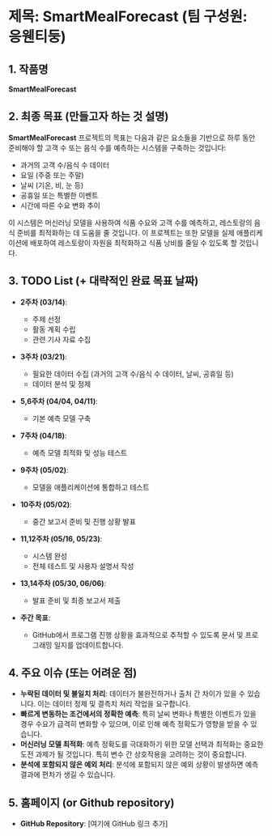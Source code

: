 # 제목: **SmartMealForecast** (팀 구성원: 응웬티둥)

## 1. 작품명
**SmartMealForecast**

## 2. 최종 목표 (만들고자 하는 것 설명)
**SmartMealForecast** 프로젝트의 목표는 다음과 같은 요소들을 기반으로 하루 동안 준비해야 할 고객 수 또는 음식 수를 예측하는 시스템을 구축하는 것입니다:

- 과거의 고객 수/음식 수 데이터
- 요일 (주중 또는 주말)
- 날씨 (기온, 비, 눈 등)
- 공휴일 또는 특별한 이벤트
- 시간에 따른 수요 변화 추이

이 시스템은 머신러닝 모델을 사용하여 식품 수요와 고객 수를 예측하고, 레스토랑의 음식 준비를 최적화하는 데 도움을 줄 것입니다. 이 프로젝트는 또한 모델을 실제 애플리케이션에 배포하여 레스토랑이 자원을 최적화하고 식품 낭비를 줄일 수 있도록 할 것입니다.

## 3. **TODO List (+ 대략적인 완료 목표 날짜)**

- **2주차 (03/14)**:
  - 주제 선정
  - 활동 계획 수립
  - 관련 기사 자료 수집

- **3주차 (03/21)**:
  - 필요한 데이터 수집 (과거의 고객 수/음식 수 데이터, 날씨, 공휴일 등)
  - 데이터 분석 및 정제

- **5,6주차 (04/04, 04/11)**:
  - 기본 예측 모델 구축

- **7주차 (04/18)**:
  - 예측 모델 최적화 및 성능 테스트

- **9주차 (05/02)**:
  - 모델을 애플리케이션에 통합하고 테스트

- **10주차 (05/02)**:
  - 중간 보고서 준비 및 진행 상황 발표

- **11,12주차 (05/16, 05/23)**:
  - 시스템 완성
  - 전체 테스트 및 사용자 설명서 작성

- **13,14주차 (05/30, 06/06)**:
  - 발표 준비 및 최종 보고서 제출

- **주간 목표**: 
  - GitHub에서 프로그램 진행 상황을 효과적으로 추적할 수 있도록 문서 및 프로그래밍 일지를 업데이트합니다.

## 4. 주요 이슈 (또는 어려운 점)
- **누락된 데이터 및 불일치 처리**: 데이터가 불완전하거나 출처 간 차이가 있을 수 있습니다. 이는 데이터 정제 및 결측치 처리 작업을 요구합니다.
- **빠르게 변동하는 조건에서의 정확한 예측**: 특히 날씨 변화나 특별한 이벤트가 있을 경우 수요가 급격히 변화할 수 있으며, 이로 인해 예측 정확도가 영향을 받을 수 있습니다.
- **머신러닝 모델 최적화**: 예측 정확도를 극대화하기 위한 모델 선택과 최적화는 중요한 도전 과제가 될 것입니다. 특히 변수 간 상호작용을 고려하는 것이 중요합니다.
- **분석에 포함되지 않은 예외 처리**: 분석에 포함되지 않은 예외 상황이 발생하면 예측 결과에 편차가 생길 수 있습니다.

## 5. 홈페이지 (or Github repository)
- **GitHub Repository**: [여기에 GitHub 링크 추가]
